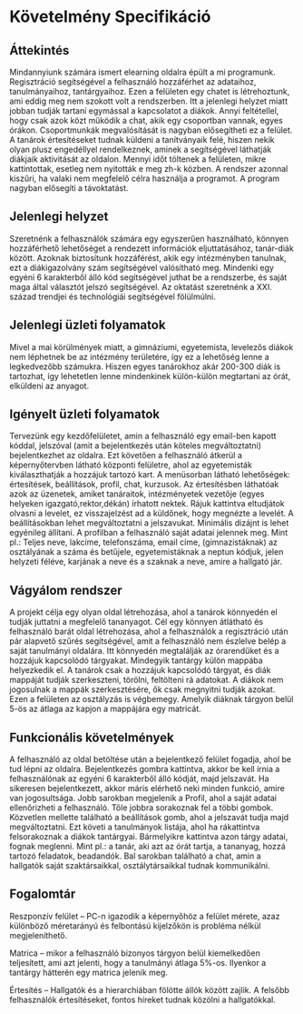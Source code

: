 # Követelmény Specifikáció

## Áttekintés
 Mindannyiunk számára ismert elearning oldalra épült a mi programunk. Regisztráció segítségével a felhasználó hozzáférhet az adataihoz, tanulmányaihoz, tantárgyaihoz. Ezen a felületen egy chatet is létrehoztunk, ami eddig meg nem szokott volt a rendszerben. Itt a jelenlegi helyzet miatt jobban tudják tartani egymással a kapcsolatot a diákok. Annyi feltétellel, hogy csak azok közt működik a chat, akik egy csoportban vannak, egyes órákon. Csoportmunkák megvalósítását is nagyban elősegítheti ez a felület. A tanárok értesítéseket tudnak küldeni a tanítványaik felé, hiszen nekik olyan plusz engedéllyel rendelkeznek, aminek a segítségével láthatják diákjaik aktivitását az oldalon. Mennyi időt töltenek a felületen, mikre kattintottak, esetleg nem nyitották e meg zh-k közben. A rendszer azonnal kiszűri, ha valaki nem megfelelő célra használja a programot. A program nagyban elősegíti a távoktatást.

## Jelenlegi helyzet

 Szeretnénk a felhasználók számára egy egyszerűen használható, könnyen hozzáférhető lehetőséget a rendezett információk eljuttatásához, tanár-diák között. Azoknak biztosítunk hozzáférést, akik egy intézményben tanulnak, ezt a diákigazolvány szám segítségével valósítható meg. Mindenki egy egyéni 6 karakterből álló kód segítségével juthat be a rendszerbe, és saját maga által választót jelszó segítségével. Az oktatást szeretnénk a XXI. század trendjei és technológiái segítségével fölülmúlni.
## Jelenlegi üzleti folyamatok

Mivel a mai körülmények miatt, a gimnáziumi, egyetemista, levelezős diákok nem léphetnek be az intézmény területére, így ez a lehetőség lenne a legkedvezőbb számukra. Hiszen egyes tanárokhoz akár 200-300 diák is tartozhat, így lehetetlen lenne mindenkinek külön-külön megtartani az órát, elküldeni az anyagot.
## Igényelt üzleti folyamatok

Tervezünk egy kezdőfelületet, amin a felhasználó egy email-ben kapott kóddal, jelszóval (amit a bejelentkezés után köteles megváltoztatni) bejelentkezhet az oldalra. Ezt követően a felhasználó átkerül a képernyőtervben látható központi felületre, ahol az egyetemisták kiválaszthatják a hozzájuk tartozó kart. A menüsorban látható lehetőségek: értesítések, beállítások, profil, chat, kurzusok. Az értesítésben láthatóak azok az üzenetek, amiket tanáraitok, intézményetek vezetője (egyes helyeken igazgató,rektor,dékán) írhatott nektek. Rájuk kattintva eltudjátok olvasni a levelet, ez visszajelzést ad a küldőnek, hogy megnézte a levelét. A beállításokban lehet megváltoztatni a jelszavukat. Minimális dizájnt is lehet egyénileg állítani. A profilban a felhasználó saját adatai jelennek meg. Mint pl.: Teljes neve, lakcíme, telefonszáma, email címe, (gimnazistáknak) az osztályának a száma és betűjele, egyetemistáknak a neptun kódjuk, jelen helyzeti féléve, karjának a neve és a szaknak a neve, amire a hallgató jár.
## Vágyálom rendszer

 A projekt célja egy olyan oldal létrehozása, ahol a tanárok könnyedén el tudják juttatni a megfelelő tananyagot. Cél egy könnyen átlátható és felhasználó barát oldal létrehozása, ahol a felhasználók a regisztráció után pár alapvető szűrés segítségével, amit a felhasználó nem észlelve belép a saját tanulmányi oldalára. Itt könnyedén megtalálják az órarendűket és a hozzájuk kapcsolódó tárgyakat. Mindegyik tantárgy külön mappába helyezkedik el. A tanárok csak a hozzájuk kapcsolódó tárgyat, és diák mappáját tudják szerkeszteni, törölni, feltölteni rá adatokat. A diákok nem jogosulnak a mappák szerkesztésére, ők csak megnyitni tudják azokat. Ezen a felületen az osztályzás is végbemegy. Amelyik diáknak tárgyon belül 5-ös az átlaga az kapjon a mappájára egy matricát.
## Funkcionális követelmények

 A felhasználó az oldal betöltése után a bejelentkező felület fogadja, ahol be tud lépni az oldalra. Bejelentkezés gombra kattintva, akkor be kell írnia a felhasználónak az egyéni 6 karakterből álló kódját, majd jelszavát. Ha sikeresen bejelentkezett, akkor máris elérhető neki minden funkció, amire van jogosultsága. Jobb sarokban megjelenik a Profil, ahol a saját adatai ellenőrizheti a felhasználó. Tőle jobbra sorakoznak fel a többi gombok. Közvetlen mellette található a beállítások gomb, ahol a jelszavát tudja majd megváltoztatni. Ezt követi a tanulmányok listája, ahol ha rákattintva felsorakoznak a diákok tantárgyai. Bármelyikre kattintva azon tárgy adatai, fognak meglenni. Mint pl.: a tanár, aki azt az órát tartja, a tananyag, hozzá tartozó feladatok, beadandók. Bal sarokban található a chat, amin a hallgatók saját szaktársaikkal, osztálytársaikkal tudnak kommunikálni.
## Fogalomtár

Reszponzív felület – PC-n igazodik a képernyőhöz a felület mérete, azaz különböző méretarányú és felbontású kijelzőkön is probléma nélkül megjeleníthető.

 Matrica – mikor a felhasználó bizonyos tárgyon belül kiemelkedően teljesített, ami azt jelenti, hogy a tanulmányi átlaga 5%-os. Ilyenkor a tantárgy hátterén egy matrica jelenik meg.

 Értesítés – Hallgatók és a hierarchiában fölötte állók között zajlik. A felsőbb felhasználók értesítéseket, fontos híreket tudnak közölni a hallgatókkal.
